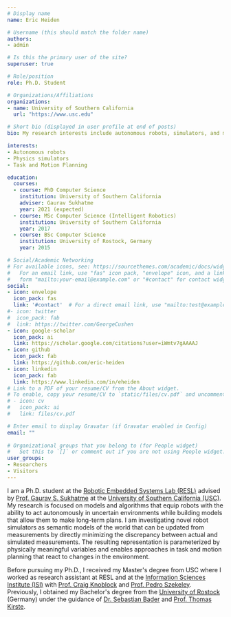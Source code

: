 ```yaml
---
# Display name
name: Eric Heiden

# Username (this should match the folder name)
authors:
- admin

# Is this the primary user of the site?
superuser: true

# Role/position
role: Ph.D. Student

# Organizations/Affiliations
organizations:
- name: University of Southern California
  url: "https://www.usc.edu"

# Short bio (displayed in user profile at end of posts)
bio: My research interests include autonomous robots, simulators, and motion planning.

interests:
- Autonomous robots
- Physics simulators
- Task and Motion Planning

education:
  courses:
  - course: PhD Computer Science
    institution: University of Southern California
    adviser: Gaurav Sukhatme
    year: 2021 (expected)
  - course: MSc Computer Science (Intelligent Robotics)
    institution: University of Southern California
    year: 2017
  - course: BSc Computer Science
    institution: University of Rostock, Germany
    year: 2015

# Social/Academic Networking
# For available icons, see: https://sourcethemes.com/academic/docs/widgets/#icons
#   For an email link, use "fas" icon pack, "envelope" icon, and a link in the
#   form "mailto:your-email@example.com" or "#contact" for contact widget.
social:
- icon: envelope
  icon_pack: fas
  link: '#contact'  # For a direct email link, use "mailto:test@example.org".
#- icon: twitter
#  icon_pack: fab
#  link: https://twitter.com/GeorgeCushen
- icon: google-scholar
  icon_pack: ai
  link: https://scholar.google.com/citations?user=iWmtv7gAAAAJ
- icon: github
  icon_pack: fab
  link: https://github.com/eric-heiden
- icon: linkedin
  icon_pack: fab
  link: https://www.linkedin.com/in/eheiden
# Link to a PDF of your resume/CV from the About widget.
# To enable, copy your resume/CV to `static/files/cv.pdf` and uncomment the lines below.  
# - icon: cv
#   icon_pack: ai
#   link: files/cv.pdf

# Enter email to display Gravatar (if Gravatar enabled in Config)
email: ""
  
# Organizational groups that you belong to (for People widget)
#   Set this to `[]` or comment out if you are not using People widget.  
user_groups:
- Researchers
- Visitors
---
```


I am a Ph.D. student at the [Robotic Embedded Systems Lab (RESL)](http://robotics.usc.edu/resl) advised by [Prof. Gaurav S. Sukhatme](http://robotics.usc.edu/~gaurav/) at the [University of Southern California (USC)](http://www.usc.edu").
My research is focused on models and algorithms that equip robots with the ability to act autonomously in uncertain environments while building models that allow them to make long-term plans. I am investigating novel robot simulators as semantic models of the world that can be updated from measurements by directly minimizing the discrepancy between actual and simulated measurements. The resulting representation is parameterized by physically meaningful variables and enables approaches in task and motion planning that react to changes in the environment.

Before pursuing my Ph.D., I received my Master's degree from USC where I worked as research assistant at RESL and at the [Information Sciences Institute (ISI)](http://www.isi.edu/home) with [Prof. Craig Knoblock](http://usc-isi-i2.github.io/knoblock/) and [Prof. Pedro Szekeley](http://usc-isi-i2.github.io/szekely/). Previously, I obtained my Bachelor's degree from the [University of Rostock](https://www.uni-rostock.de/) (Germany) under the guidance of [Dr. Sebastian Bader](https://www.mmis.informatik.uni-rostock.de/staff/#c700759) and [Prof. Thomas Kirste](https://www.mmis.informatik.uni-rostock.de/staff/#c698787).
